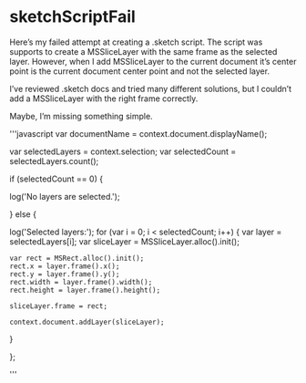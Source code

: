 # sketchScriptFail

Here’s my failed attempt at creating a .sketch script. The script was supports to create a MSSliceLayer with the same frame as the selected layer. However, when I add MSSliceLayer to the current document it’s center point is the current document center point and not the selected layer.

I’ve reviewed .sketch docs and tried many different solutions, but I couldn’t add a MSSliceLayer with the right frame correctly. 

Maybe, I’m missing something simple.

'''javascript
var documentName = context.document.displayName();

var selectedLayers = context.selection;
var selectedCount = selectedLayers.count();

if (selectedCount == 0) {

  log('No layers are selected.');
  
} else {

  log('Selected layers:');
  for (var i = 0; i < selectedCount; i++) {
    var layer = selectedLayers[i];
    var sliceLayer = MSSliceLayer.alloc().init();

    var rect = MSRect.alloc().init();
    rect.x = layer.frame().x();
    rect.y = layer.frame().y();
    rect.width = layer.frame().width();
    rect.height = layer.frame().height();

    sliceLayer.frame = rect;

    context.document.addLayer(sliceLayer);
    
  }

};

'''
